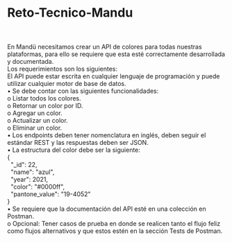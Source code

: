 # Reto-Tecnico-Mandu
 <br /> <br />En Mandü necesitamos crear un API de colores para todas nuestras plataformas, para ello se requiere
que esta esté correctamente desarrollada y documentada.
 <br />Los requerimientos son los siguientes:
 <br />El API puede estar escrita en cualquier lenguaje de programación y puede utilizar cualquier
motor de base de datos.
 <br />• Se debe contar con las siguientes funcionalidades:
 <br />o Listar todos los colores.
 <br />o Retornar un color por ID.
 <br />o Agregar un color.
 <br />o Actualizar un color.
 <br />o Eliminar un color.
 <br />• Los endpoints deben tener nomenclatura en inglés, deben seguir el estándar REST y las
respuestas deben ser JSON.
 <br />• La estructura del color debe ser la siguiente:
 <br />{
 <br /> &nbsp;   "_id": 22,
 <br /> &nbsp;   "name": "azul",
 <br /> &nbsp;   "year": 2021,
 <br /> &nbsp;   "color": "#0000ff",
 <br /> &nbsp;   "pantone_value": "19-4052"
 <br />}
 <br />• Se requiere que la documentación del API esté en una colección en Postman.
 <br />o Opcional: Tener casos de prueba en donde se realicen tanto el flujo feliz como flujos
alternativos y que estos estén en la sección Tests de Postman.
